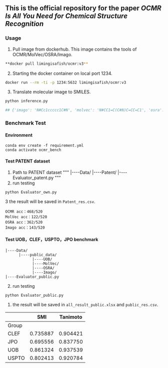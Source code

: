 ## This is the official repository for the paper *OCMR Is All You Need for Chemical Structure Recognition*


### Usage

1. Pull image from dockerhub. This image contains the tools of OCMR/MolVec/OSRA/Imago.

```bash
**docker pull limingisafish/ocmr:v3**
```
2. Starting the docker container on local port 1234.

```bash
docker run --rm -ti -p 1234:5632 limingisafish/ocmr:v3
```
3.  Translate molecular image to SMILES.
```bash
python inference.py

## {'imago': 'N#Cc1ccccc1C#N', 'molvec': 'N#CC1=C(C#N)C=CC=C1', 'osra': 'N#Cc1ccccc1C#N', 'ocmr': 'N#CC1=C(C#N)C=CC=C1'}
```

### Benchmark Test


#### Environment 

```docker
conda env create -f requirement.yml
conda activate ocmr_bench
```
#### Test PATENT dataset

1. Path to PATENT dataset
"""
|----Data/
      |----Patent/
|----Evaluator_patent.py
"""
2. run testing
```python
python Evaluator_own.py
```
3 the result will be saved in `Patent_res.csv`.
```
OCMR acc：468/520
MolVec acc：122/520
OSRA acc：362/520
Imago acc：143/520
```


#### Test UOB，CLEF，USPTO，JPO benchmark

```
|----Data/
      |----public_data/
            |----UOB/
            |----MolVec/
            |----OSRA/
            |----Imago/
|----Evaluator_public.py
```
2. run testing
```python
python Evaluator_public.py
```
1. the result will be saved in `all_result_public.xlsx` and `public_res.csv`.
   
|  | SMI | Tanimoto |
| --- | --- | --- |
| Group |  |  |
| CLEF | 0.735887 | 0.904421 |
| JPO | 0.695556 | 0.837750 |
| UOB | 0.861324 | 0.937539 |
| USPTO | 0.802413 | 0.920784 |
